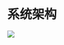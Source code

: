 # 系统架构

![](https://cdn.jsdelivr.net/gh/gybpersist/imges/images%2F2025%2F09%2F16%2F11-45-15-5d0cf7f2083f5163cc9375d2966d2439-wps1-ba41ca.jpg)
